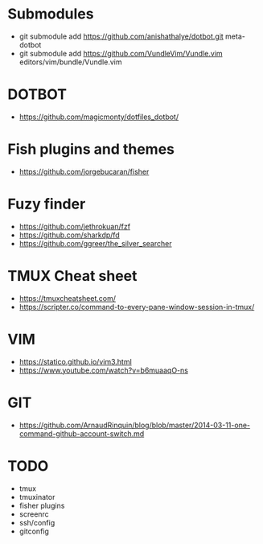 # Submodules
- git submodule add https://github.com/anishathalye/dotbot.git meta-dotbot
- git submodule add https://github.com/VundleVim/Vundle.vim editors/vim/bundle/Vundle.vim

# DOTBOT
- https://github.com/magicmonty/dotfiles_dotbot/

# Fish plugins and themes
- https://github.com/jorgebucaran/fisher

# Fuzy finder
- https://github.com/jethrokuan/fzf
- https://github.com/sharkdp/fd
- https://github.com/ggreer/the_silver_searcher

# TMUX Cheat sheet
- https://tmuxcheatsheet.com/
- https://scripter.co/command-to-every-pane-window-session-in-tmux/

# VIM
- https://statico.github.io/vim3.html
- https://www.youtube.com/watch?v=b6muaaqO-ns

# GIT
- https://github.com/ArnaudRinquin/blog/blob/master/2014-03-11-one-command-github-account-switch.md

# TODO
- tmux
- tmuxinator
- fisher plugins
- screenrc
- ssh/config
- gitconfig
